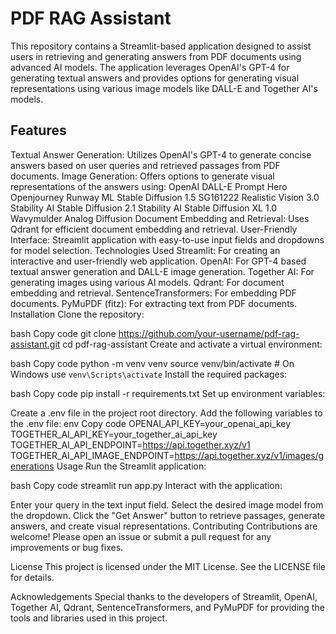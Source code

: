 # PDF RAG Assistant
This repository contains a Streamlit-based application designed to assist users in retrieving and generating answers from PDF documents using advanced AI models. The application leverages OpenAI's GPT-4 for generating textual answers and provides options for generating visual representations using various image models like DALL-E and Together AI's models.

## Features
Textual Answer Generation: Utilizes OpenAI's GPT-4 to generate concise answers based on user queries and retrieved passages from PDF documents.
Image Generation: Offers options to generate visual representations of the answers using:
OpenAI DALL-E
Prompt Hero Openjourney
Runway ML Stable Diffusion 1.5
SG161222 Realistic Vision 3.0
Stability AI Stable Diffusion 2.1
Stability AI Stable Diffusion XL 1.0
Wavymulder Analog Diffusion
Document Embedding and Retrieval: Uses Qdrant for efficient document embedding and retrieval.
User-Friendly Interface: Streamlit application with easy-to-use input fields and dropdowns for model selection.
Technologies Used
Streamlit: For creating an interactive and user-friendly web application.
OpenAI: For GPT-4 based textual answer generation and DALL-E image generation.
Together AI: For generating images using various AI models.
Qdrant: For document embedding and retrieval.
SentenceTransformers: For embedding PDF documents.
PyMuPDF (fitz): For extracting text from PDF documents.
Installation
Clone the repository:

bash
Copy code
git clone https://github.com/your-username/pdf-rag-assistant.git
cd pdf-rag-assistant
Create and activate a virtual environment:

bash
Copy code
python -m venv venv
source venv/bin/activate  # On Windows use `venv\Scripts\activate`
Install the required packages:

bash
Copy code
pip install -r requirements.txt
Set up environment variables:

Create a .env file in the project root directory.
Add the following variables to the .env file:
env
Copy code
OPENAI_API_KEY=your_openai_api_key
TOGETHER_AI_API_KEY=your_together_ai_api_key
TOGETHER_AI_API_ENDPOINT=https://api.together.xyz/v1
TOGETHER_AI_API_IMAGE_ENDPOINT=https://api.together.xyz/v1/images/generations
Usage
Run the Streamlit application:

bash
Copy code
streamlit run app.py
Interact with the application:

Enter your query in the text input field.
Select the desired image model from the dropdown.
Click the "Get Answer" button to retrieve passages, generate answers, and create visual representations.
Contributing
Contributions are welcome! Please open an issue or submit a pull request for any improvements or bug fixes.

License
This project is licensed under the MIT License. See the LICENSE file for details.

Acknowledgements
Special thanks to the developers of Streamlit, OpenAI, Together AI, Qdrant, SentenceTransformers, and PyMuPDF for providing the tools and libraries used in this project.
